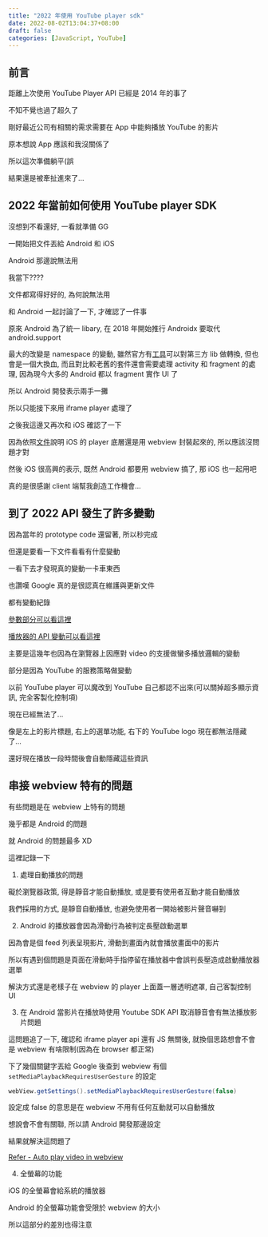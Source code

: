 ```yaml
---
title: "2022 年使用 YouTube player sdk"
date: 2022-08-02T13:04:37+08:00
draft: false
categories: [JavaScript, YouTube]
---
```


## 前言

距離上次使用 YouTube Player API 已經是 2014 年的事了

不知不覺也過了超久了

剛好最近公司有相關的需求需要在 App 中能夠播放 YouTube 的影片

原本想說 App 應該和我沒關係了

所以這次準備躺平(誤

結果還是被牽扯進來了...

## 2022 年當前如何使用 YouTube player SDK

沒想到不看還好, 一看就準備 GG

一開始把文件丟給 Android 和 iOS

Android 那邊說無法用

我當下????

文件都寫得好好的, 為何說無法用

和 Android 一起討論了一下, 才確認了一件事

原來 Android 為了統一 libary, 在 2018 年開始推行 Androidx 要取代 android.support

最大的改變是 namespace 的變動, 雖然官方有[工具](https://developer.android.com/studio/command-line/jetifier)可以對第三方 lib 做轉換, 但也會是一個大換血, 而且對比較老舊的套件還會需要處理 activity 和 fragment 的處理, 因為現今大多的 Android 都以 fragment 實作 UI 了

所以 Android 開發表示兩手一攤

所以只能接下來用 iframe player 處理了

之後我這邊又再次和 iOS 確認了一下

因為依照[文件](https://developers.google.com/youtube/v3/guides/ios_youtube_helper#best-practices-and-limitations)說明 iOS 的 player 底層還是用 webview 封裝起來的, 所以應該沒問題才對

然後 iOS 很高興的表示, 既然 Android 都要用 webview 搞了, 那 iOS 也一起用吧

真的是很感謝 client 端幫我創造工作機會...

## 到了 2022 API 發生了許多變動

因為當年的 prototype code 還留著, 所以秒完成

但還是要看一下文件看看有什麼變動

一看下去才發現真的變動一卡車東西

也讚嘆 Google 真的是很認真在維護與更新文件

都有變動紀錄

[參數部分可以看這裡](https://developers.google.com/youtube/player_parameters#Revision_History)

[播放器的 API 變動可以看這裡](https://developers.google.com/youtube/iframe_api_reference#Revision_History)

主要是這幾年也因為在瀏覽器上因應對 video 的支援做蠻多播放邏輯的變動

部分是因為 YouTube 的服務策略做變動

以前 YouTube player 可以魔改到 YouTube 自己都認不出來(可以關掉超多顯示資訊, 完全客製化控制項)

現在已經無法了...

像是左上的影片標題, 右上的選單功能, 右下的 YouTube logo 現在都無法隱藏了...

還好現在播放一段時間後會自動隱藏這些資訊

## 串接 webview 特有的問題

有些問題是在 webview 上特有的問題

幾乎都是 Android 的問題

就 Android 的問題最多 XD

這裡記錄一下

1. 處理自動播放的問題

礙於瀏覽器政策, 得是靜音才能自動播放, 或是要有使用者互動才能自動播放

我們採用的方式, 是靜音自動播放, 也避免使用者一開始被影片聲音嚇到

2. Android 的播放器會因為滑動行為被判定長壓啟動選單

因為會是個 feed 列表呈現影片, 滑動到畫面內就會播放畫面中的影片

所以有遇到個問題是頁面在滑動時手指停留在播放器中會誤判長壓造成啟動播放器選單

解決方式還是老樣子在 webview 的 player 上面蓋一層透明遮罩, 自己客製控制 UI

3. 在 Android 當影片在播放時使用 Youtube SDK API 取消靜音會有無法播放影片問題

這問題追了一下, 確認和 iframe player api 還有 JS 無關後, 就換個思路想會不會是 webview 有啥限制(因為在 browser 都正常)

下了幾個關鍵字丟給 Google 後查到 webview 有個 `setMediaPlaybackRequiresUserGesture` 的設定

```Java
webView.getSettings().setMediaPlaybackRequiresUserGesture(false)
```

設定成 false 的意思是在 webview 不用有任何互動就可以自動播放

想說會不會有關聯, 所以請 Android 開發那邊設定

結果就解決這問題了

[Refer - Auto play video in webview](https://stackoverflow.com/questions/38975229/auto-play-video-in-webview)

4. 全螢幕的功能

iOS 的全螢幕會給系統的播放器

Android 的全螢幕功能會受限於 webview 的大小

所以這部分的差別也得注意
